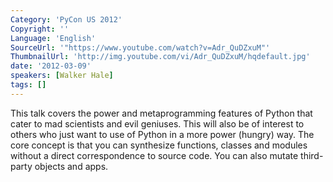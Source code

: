 ```yaml
---
Category: 'PyCon US 2012'
Copyright: ''
Language: 'English'
SourceUrl: '"https://www.youtube.com/watch?v=Adr_QuDZxuM"'
ThumbnailUrl: 'http://img.youtube.com/vi/Adr_QuDZxuM/hqdefault.jpg'
date: '2012-03-09'
speakers: [Walker Hale]
tags: []
---
```

This talk covers the power and metaprogramming features of Python that cater
to mad scientists and evil geniuses. This will also be of interest to others
who just want to use of Python in a more power (hungry) way. The core concept
is that you can synthesize functions, classes and modules without a direct
correspondence to source code. You can also mutate third-party objects and
apps.

